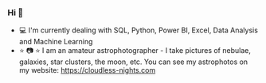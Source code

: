 ### Hi 👋

- :computer: I'm currently dealing with SQL, Python, Power BI, Excel, Data Analysis and Machine Learning
- :star: :camera: :star: I am an amateur astrophotographer - I take pictures of nebulae, galaxies, star clusters, the moon, etc.
  You can see my astrophotos on my website: https://cloudless-nights.com


